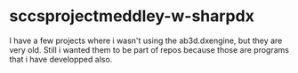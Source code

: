 # sccsprojectmeddley-w-sharpdx
I have a few projects where i wasn't using the ab3d.dxengine, but they are very old. Still i wanted them to be part of repos because those are programs that i have developped also.
